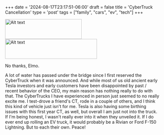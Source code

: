 +++
date = '2024-08-17T23:17:51-06:00'
draft = false
title = 'CyberTruck Cancellation'
type = 'post'
tags = ["family", "cars", "ev", "tech"]
+++


<div class="image-row">
  <img src="https://julianwest.me/Blog/posts/images/ct-cancel1.jpeg" alt="Alt text" width="250" height="65"> <img src="https://julianwest.me/Blog/posts/images/ct-cancel2.jpeg" alt="Alt text" width="300" height="65">
</div>

No thanks, Elmo.<br />

A lot of water has passed under the bridge since I first reserved the CyberTruck when it was announced. And while most of us old ancient early Tesla investors and early customers have been disappointed by past / recent behavior of the CEO, my main reason has nothing really to do with that.  The CyberTrucks I have experienced in person just seemed to no really excite me.  I test-drove a friend's CT, rode in a couple of others, and I think this kind of vehicle just isn't for me.  Tesla is also having some birthing issues with this first year CT, as well, but overall I am just not into the truck.  If I'm being honest, I wasn't really ever into it when they unveiled it. If I do ever end up rolling an EV truck, it would probably be a Rivian or Ford F-150 Lightning.  But to each their own.  Peace! 